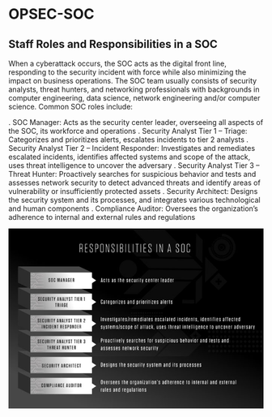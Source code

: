 # OPSEC-SOC


## Staff Roles and Responsibilities in a SOC

When a cyberattack occurs, the SOC acts as the digital front line, responding to the security incident with force while also minimizing the impact on business operations. The SOC team usually consists of security analysts, threat hunters, and networking professionals with backgrounds in computer engineering, data science, network engineering and/or computer science. Common SOC roles include:

. SOC Manager: Acts as the security center leader, overseeing all aspects of the SOC, its workforce and operations
. Security Analyst Tier 1 – Triage: Categorizes and prioritizes alerts, escalates incidents to tier 2 analysts
. Security Analyst Tier 2 – Incident Responder: Investigates and remediates escalated incidents, identifies affected systems and scope of the attack, uses threat intelligence to uncover the adversary
. Security Analyst Tier 3 – Threat Hunter: Proactively searches for suspicious behavior and tests and assesses network security to detect advanced threats and identify areas of vulnerability or insufficiently protected assets
. Security Architect: Designs the security system and its processes, and integrates various technological and human components
. Compliance Auditor: Oversees the organization’s adherence to internal and external rules and regulations

![](https://github.com/Offensive-Penetration-Security/OPSEC-SOC/blob/main/cs-101-soc-responsibilities.jpg)
